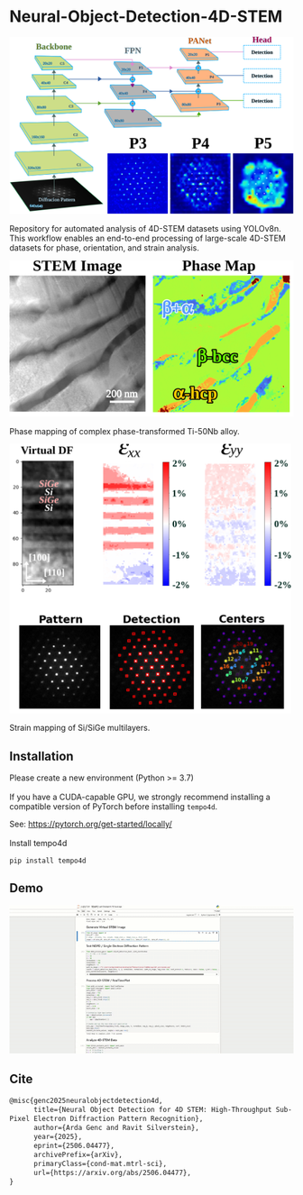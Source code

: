 # Neural-Object-Detection-4D-STEM

<img src="assets/model.svg" width="600"/>

Repository for automated analysis of 4D-STEM datasets using YOLOv8n. 
This workflow enables an end-to-end processing of large-scale 4D-STEM datasets for phase, orientation, and strain analysis.


<img src="assets/phase.svg" width="600"/>

Phase mapping of complex phase-transformed Ti-50Nb alloy.

<img src="assets/SiGe.svg" width="500"/>

Strain mapping of Si/SiGe multilayers.

## Installation
Please create a new environment (Python >= 3.7)
<br>
<br>
If you have a CUDA-capable GPU, we strongly recommend installing a compatible version of PyTorch before installing `tempo4d`.

See: https://pytorch.org/get-started/locally/
<br>
<br>
Install tempo4d
```
pip install tempo4d
```

## Demo
![](https://github.com/ArdaGen/Neural-Object-Detection-4D-STEM/blob/main/assets/Media3.gif)

## Cite
```
@misc{genc2025neuralobjectdetection4d,
      title={Neural Object Detection for 4D STEM: High-Throughput Sub-Pixel Electron Diffraction Pattern Recognition}, 
      author={Arda Genc and Ravit Silverstein},
      year={2025},
      eprint={2506.04477},
      archivePrefix={arXiv},
      primaryClass={cond-mat.mtrl-sci},
      url={https://arxiv.org/abs/2506.04477}, 
}

```
